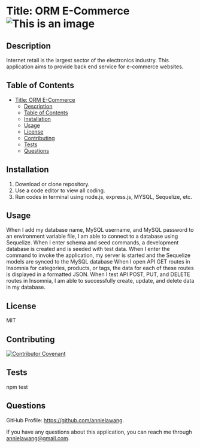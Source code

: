 # Title: ORM E-Commerce![This is an image](https://img.shields.io/badge/License-MIT_2.0-blue.svg)

## Description

Internet retail is the largest sector of the electronics industry. This application aims to provide back end service for e-commerce websites.

## Table of Contents

- [Title: ORM E-Commerce](#title-orm-e-commerce)
  - [Description](#description)
  - [Table of Contents](#table-of-contents)
  - [Installation](#installation)
  - [Usage](#usage)
  - [License](#license)
  - [Contributing](#contributing)
  - [Tests](#tests)
  - [Questions](#questions)

## Installation

1. Download or clone repository.
2. Use a code editor to view all coding.
3. Run codes in terminal using node.js, express.js, MYSQL, Sequelize, etc.

## Usage

When I add my database name, MySQL username, and MySQL password to an environment variable file, I am able to connect to a database using Sequelize.
When I enter schema and seed commands, a development database is created and is seeded with test data.
When I enter the command to invoke the application, my server is started and the Sequelize models are synced to the MySQL database
When I open API GET routes in Insomnia for categories, products, or tags, the data for each of these routes is displayed in a formatted JSON.
When I test API POST, PUT, and DELETE routes in Insomnia, I am able to successfully create, update, and delete data in my database.

## License

MIT

## Contributing

[![Contributor Covenant](https://img.shields.io/badge/Contributor%20Covenant-2.1-4baaaa.svg)](code_of_conduct.md)

## Tests

npm test

## Questions

GitHub Profile: https://github.com/annielawang.

If you have any questions about this application, you can reach me through annielawang@gmail.com.
